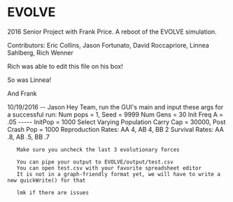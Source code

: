 # EVOLVE
2016 Senior Project with Frank Price. A reboot of the EVOLVE simulation.

Contributors: Eric Collins, Jason Fortunato, David Roccapriore,
              Linnea Sahlberg, Rich Wenner

Rich was able to edit this file on his box!

So was Linnea!

And Frank

10/19/2016 -- Jason
	   Hey Team, run the GUI's main and input these args for a successful run:
	   Num pops = 1, Seed = 9999
	   Num Gens = 30
	   Init Freq A = .05
	   -----
	   InitPop = 1000
	   Select Varying Population
	   Carry Cap = 30000, Post Crash Pop = 1000
	   Reproduction Rates:
	   AA 4, AB 4, BB 2
	   Survival Rates:
	   AA .8, AB .5, BB .7

	   Make sure you uncheck the last 3 evolutionary forces

	   You can pipe your output to EVOLVE/output/test.csv
	   You can open test.csv with your favorite spreadsheet editor
	   It is not in a graph-friendly format yet, we will have to write a new quickWrite() for that

	   lmk if there are issues